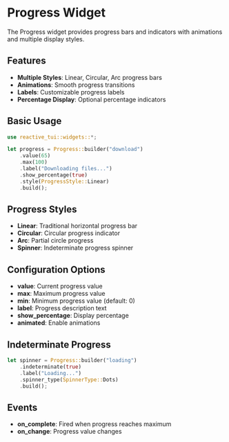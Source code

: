 # Progress Widget

The Progress widget provides progress bars and indicators with animations and multiple display styles.

## Features

- **Multiple Styles**: Linear, Circular, Arc progress bars
- **Animations**: Smooth progress transitions
- **Labels**: Customizable progress labels
- **Percentage Display**: Optional percentage indicators

## Basic Usage

```rust
use reactive_tui::widgets::*;

let progress = Progress::builder("download")
    .value(65)
    .max(100)
    .label("Downloading files...")
    .show_percentage(true)
    .style(ProgressStyle::Linear)
    .build();
```

## Progress Styles

- **Linear**: Traditional horizontal progress bar
- **Circular**: Circular progress indicator
- **Arc**: Partial circle progress
- **Spinner**: Indeterminate progress spinner

## Configuration Options

- **value**: Current progress value
- **max**: Maximum progress value
- **min**: Minimum progress value (default: 0)
- **label**: Progress description text
- **show_percentage**: Display percentage
- **animated**: Enable animations

## Indeterminate Progress

```rust
let spinner = Progress::builder("loading")
    .indeterminate(true)
    .label("Loading...")
    .spinner_type(SpinnerType::Dots)
    .build();
```

## Events

- **on_complete**: Fired when progress reaches maximum
- **on_change**: Progress value changes
